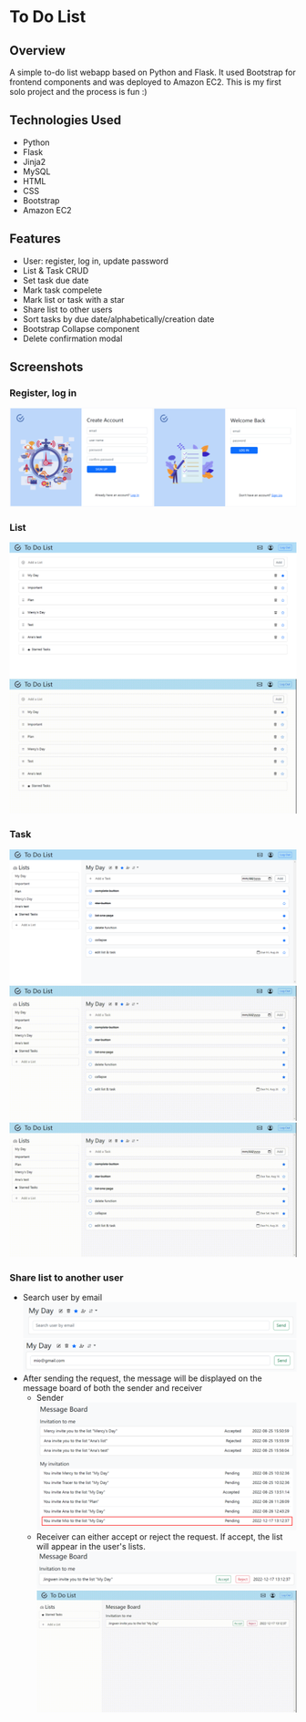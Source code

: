 # To Do List
## Overview
A simple to-do list webapp based on Python and Flask. It used Bootstrap for frontend components and was deployed to Amazon EC2. This is my first solo project and the process is fun :)


## Technologies Used
* Python
* Flask
* Jinja2
* MySQL
* HTML
* CSS
* Bootstrap
* Amazon EC2

## Features
* User: register, log in, update password
* List & Task CRUD
* Set task due date
* Mark task compelete
* Mark list or task with a star
* Share list to other users
* Sort tasks by due date/alphabetically/creation date
* Bootstrap Collapse component
* Delete confirmation modal

## Screenshots
### Register, log in
![regis_login](/screenshots/register_login.jpeg)

### List
![list](/screenshots/list.png)
![list_crud](/screenshots/list_crud.gif)

### Task
![list](/screenshots/task.png)
![list](/screenshots/task_crud.gif)
![sort](/screenshots/sort.gif)

### Share list to another user
* Search user by email
![sort](/screenshots/share1.png)
![sort](/screenshots/share2.png)
* After sending the request, the message will be displayed on the message board of both the sender and receiver
    * Sender
    ![sort](/screenshots/share3.png)
    * Receiver can either accept or reject the request. If accept, the list will appear in the user's lists.
    ![sort](/screenshots/share4.png)
    ![sort](/screenshots/share4.gif)

